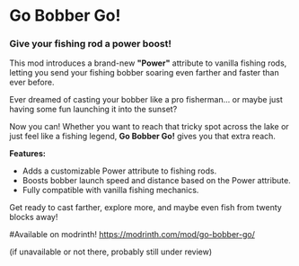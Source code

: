 # Go Bobber Go!  
### Give your fishing rod a power boost!

This mod introduces a brand-new **"Power"** attribute to vanilla fishing rods, letting you send your fishing bobber soaring even farther and faster than ever before.

Ever dreamed of casting your bobber like a pro fisherman… or maybe just having some fun launching it into the sunset?  

Now you can! Whether you want to reach that tricky spot across the lake or just feel like a fishing legend, **Go Bobber Go!** gives you that extra reach.

**Features:**
- Adds a customizable Power attribute to fishing rods.
- Boosts bobber launch speed and distance based on the Power attribute.
- Fully compatible with vanilla fishing mechanics.

Get ready to cast farther, explore more, and maybe even fish from twenty blocks away!


#Available on modrinth!
https://modrinth.com/mod/go-bobber-go/

(if unavailable or not there, probably still under review)

